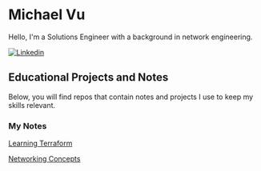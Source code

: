# Michael Vu 

Hello, I'm a Solutions Engineer with a background in network engineering.


[![Linkedin](https://img.shields.io/badge/linkedin-%230077B5.svg?&style=for-the-badge&logo=linkedin&logoColor=white)](https://www.linkedin.com/in/mikeovu)

## Educational Projects and Notes

Below, you will find repos that contain notes and projects I use to keep my skills relevant.

### My Notes

[Learning Terraform]('https://github.com/mikeovu/Learning-Terraform')

[Networking Concepts]('https://github.com/mikeovu/Networking-Concepts')
